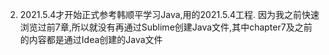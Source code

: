 2. 2021.5.4才开始正式参考韩顺平学习Java,用的2021.5.4工程. 因为我之前快速浏览过前7章,所以就没有再通过Sublime创建Java文件,其中chapter7及之前的内容都是通过Idea创建的Java文件